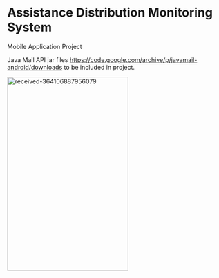 # Assistance Distribution Monitoring System
Mobile Application Project

Java Mail API jar files https://code.google.com/archive/p/javamail-android/downloads to be included in project.
<p>
<img src="https://i.ibb.co/RchSMGb/received-364106887956079.webp" alt="received-364106887956079" width="280" height="450">
</p>
